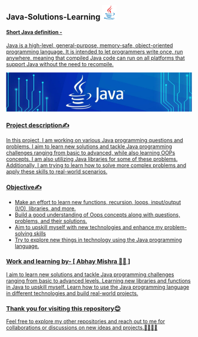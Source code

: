 
## Java-Solutions-Learning <a href="https://www.java.com" target="_blank" rel="noreferrer"> <img src="https://raw.githubusercontent.com/devicons/devicon/master/icons/java/java-original.svg" alt="java" width="40" height="40"/>

#### Short Java definition - 
Java is a high-level, general-purpose, memory-safe, object-oriented programming language. 
It is intended to let programmers write once, run anywhere, meaning that compiled Java code can run on all platforms that support Java without the need to recompile.

![java logo](https://github.com/abhaymishra24/Java-Solutions-Learning/blob/main/javaimage1.jpg)

### Project description✍️ 
In this project, I am working on various Java programming questions and problems. I aim to learn new solutions and tackle Java programming challenges ranging from basic to advanced, while also learning OOPs concepts. I am also utilizing Java libraries for some of these problems. Additionally, I am trying to learn how to solve more complex problems and apply these skills to real-world scenarios.

### Objective✍️

- Make an effort to learn new functions, recursion, loops, input/output (I/O), libraries, and more. 
- Build a good understanding of Oops concepts along with questions, problems, and their solutions.
- Aim to upskill myself with new technologies and enhance my problem-solving skills
- Try to explore new things in technology using the Java programming language.

### Work and learning by- [ Abhay Mishra 🧑‍💻 ]

I aim to learn new solutions and tackle Java programming challenges ranging from basic to advanced levels. 
Learning new libraries and functions in Java to upskill myself. 
Learn how to use the Java programming language in different technologies and build real-world projects.

### Thank you for visiting this repository😊
Feel free to explore my other repositories and reach out to me for collaborations or discussions on new ideas and projects.🤝🧑‍💻🚀
